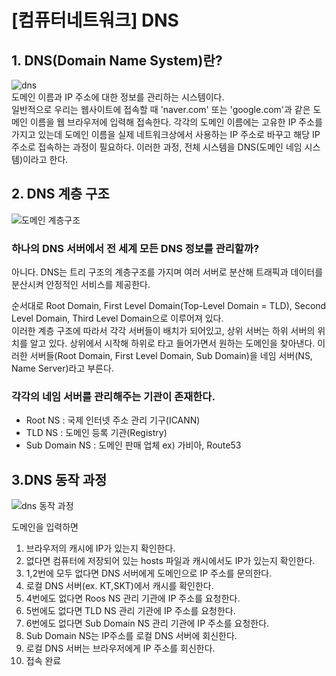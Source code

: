 # [컴퓨터네트워크] DNS

## 1. DNS(Domain Name System)란?

![dns](https://github.com/user-attachments/assets/f60a0380-9d9c-4299-b5e2-081e072bfe3b)
<br>
도메인 이름과 IP 주소에 대한 정보를 관리하는 시스템이다.
<br>
일반적으로 우리는 웹사이트에 접속할 때 'naver.com' 또는 'google.com'과 같은 도메인 이름을 웹 브라우저에 입력해 접속한다. 각각의 도메인 이름에는 고유한 IP 주소를 가지고 있는데 도메인 이름을 실제 네트워크상에서 사용하는 IP 주소로 바꾸고 해당 IP 주소로 접속하는 과정이 필요하다. 이러한 과정, 전체 시스템을 DNS(도메인 네임 시스템)이라고 한다.

## 2. DNS 계층 구조
![도메인 계층구조](https://github.com/user-attachments/assets/3bffcdf0-db33-4da8-a24b-9bc1bb15a143)
### 하나의 DNS 서버에서 전 세계 모든 DNS 정보를 관리할까?

아니다. DNS는 트리 구조의 계층구조를 가지며 여러 서버로 분산해 트래픽과 데이터를 분산시켜 안정적인 서비스를 제공한다.  

순서대로 Root Domain, First Level Domain(Top-Level Domain = TLD), Second Level Domain, Third Level Domain으로 이루어져 있다.
<br>
이러한 계층 구조에 따라서 각각 서버들이 배치가 되어있고, 상위 서버는 하위 서버의 위치를 알고 있다. 상위에서 시작해 하위로 타고 들어가면서 원하는 도메인을 찾아낸다. 이러한 서버들(Root Domain, First Level Domain, Sub Domain)을 네임 서버(NS, Name Server)라고 부른다.
<br>

### 각각의 네임 서버를 관리해주는 기관이 존재한다.
- Root NS : 국제 인터넷 주소 관리 기구(ICANN)
- TLD NS : 도메인 등록 기관(Registry)
- Sub Domain NS : 도메인 판매 업체 ex) 가비아, Route53

## 3.DNS 동작 과정
![dns 동작 과정](https://github.com/user-attachments/assets/c204032a-54f7-4ac8-9c8b-3980128db4f8)

도메인을 입력하면
<br>
1. 브라우저의 캐시에 IP가 있는지 확인한다.
2. 없다면 컴퓨터에 저장되어 있는 hosts 파일과 캐시에서도 IP가 있는지 확인한다.
3. 1,2번에 모두 없다면 DNS 서버에게 도메인으로 IP 주소를 문의한다.
4. 로컬 DNS 서버(ex. KT,SKT)에서 캐시를 확인한다.
5. 4번에도 없다면 Roos NS 관리 기관에 IP 주소를 요청한다.
6. 5번에도 없다면 TLD NS 관리 기관에 IP 주소를 요청한다.
7. 6번에도 없다면 Sub Domain NS 관리 기관에 IP 주소를 요청한다.
8. Sub Domain NS는 IP주소를 로컬 DNS 서버에 회신한다.
9. 로컬 DNS 서버는 브라우저에게 IP 주소를 회신한다.
10. 접속 완료


